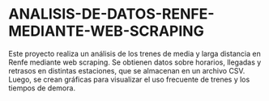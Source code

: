 # ANALISIS-DE-DATOS-RENFE-MEDIANTE-WEB-SCRAPING
Este proyecto realiza un análisis de los trenes de media y larga distancia en Renfe mediante web scraping. Se obtienen datos sobre horarios, llegadas y retrasos en distintas estaciones, que se almacenan en un archivo CSV. Luego, se crean gráficas para visualizar el uso frecuente de trenes y los tiempos de demora.
